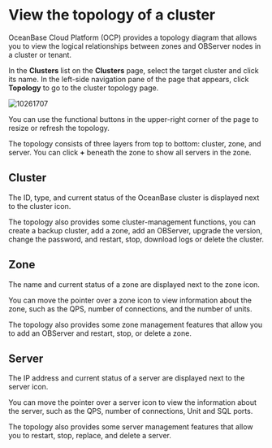 # View the topology of a cluster

OceanBase Cloud Platform (OCP) provides a topology diagram that allows you to view the logical relationships between zones and OBServer nodes in a cluster or tenant.

In the **Clusters** list on the **Clusters** page, select the target cluster and click its name. In the left-side navigation pane of the page that appears, click **Topology** to go to the cluster topology page.

![10261707](https://obbusiness-private.oss-cn-shanghai.aliyuncs.com/doc/img/ocp/%E6%8B%93%E6%89%91%E5%9B%BE2.png)

You can use the functional buttons in the upper-right corner of the page to resize or refresh the topology.

The topology consists of three layers from top to bottom: cluster, zone, and server. You can click **+** beneath the zone to show all servers in the zone.

## Cluster

The ID, type, and current status of the OceanBase cluster is displayed next to the cluster icon.

The topology also provides some cluster-management functions, you can create a backup cluster, add a zone, add an OBServer, upgrade the version, change the password, and restart, stop, download logs or delete the cluster.

## Zone

The name and current status of a zone are displayed next to the zone icon.

You can move the pointer over a zone icon to view information about the zone, such as the QPS, number of connections, and the number of units.

The topology also provides some zone management features that allow you to add an OBServer and restart, stop, or delete a zone.

## Server

The IP address and current status of a server are displayed next to the server icon.

You can move the pointer over a server icon to view the information about the server, such as the QPS, number of connections, Unit and SQL ports.

The topology also provides some server management features that allow you to restart, stop, replace, and delete a server.
